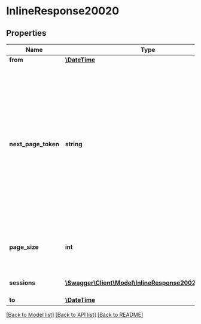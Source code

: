 # InlineResponse20020

## Properties
Name | Type | Description | Notes
------------ | ------------- | ------------- | -------------
**from** | [**\DateTime**](\DateTime.md) | Start date. | [optional] 
**next_page_token** | **string** | The Next page token is used to paginate through large result sets. A next page token will be returned whenever the set of the available result list exceeds the page size. The expiration period is 15 minutes. | [optional] 
**page_size** | **int** | The amount of records returns within a single API call. | [optional] 
**sessions** | [**\Swagger\Client\Model\InlineResponse20020Sessions[]**](InlineResponse20020Sessions.md) | Array of session objects. | [optional] 
**to** | [**\DateTime**](\DateTime.md) | End date. | [optional] 

[[Back to Model list]](../README.md#documentation-for-models) [[Back to API list]](../README.md#documentation-for-api-endpoints) [[Back to README]](../README.md)


